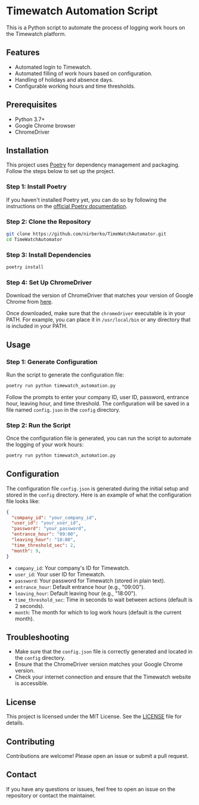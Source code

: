 # Timewatch Automation Script

This is a Python script to automate the process of logging work hours on the Timewatch platform.

## Features

- Automated login to Timewatch.
- Automated filling of work hours based on configuration.
- Handling of holidays and absence days.
- Configurable working hours and time thresholds.

## Prerequisites

- Python 3.7+
- Google Chrome browser
- ChromeDriver

## Installation

This project uses [Poetry](https://python-poetry.org/) for dependency management and packaging. Follow the steps below to set up the project.

### Step 1: Install Poetry

If you haven't installed Poetry yet, you can do so by following the instructions on the [official Poetry documentation](https://python-poetry.org/docs/#installation).

### Step 2: Clone the Repository

```bash
git clone https://github.com/nirberko/TimeWatchAutomator.git
cd TimeWatchAutomator
```

### Step 3: Install Dependencies

```bash
poetry install
```

### Step 4: Set Up ChromeDriver

Download the version of ChromeDriver that matches your version of Google Chrome from [here](https://sites.google.com/a/chromium.org/chromedriver/downloads).

Once downloaded, make sure that the `chromedriver` executable is in your PATH. For example, you can place it in `/usr/local/bin` or any directory that is included in your PATH.

## Usage

### Step 1: Generate Configuration

Run the script to generate the configuration file:

```bash
poetry run python timewatch_automation.py
```

Follow the prompts to enter your company ID, user ID, password, entrance hour, leaving hour, and time threshold. The configuration will be saved in a file named `config.json` in the `config` directory.

### Step 2: Run the Script

Once the configuration file is generated, you can run the script to automate the logging of your work hours:

```bash
poetry run python timewatch_automation.py
```

## Configuration

The configuration file `config.json` is generated during the initial setup and stored in the `config` directory. Here is an example of what the configuration file looks like:

```json
{
  "company_id": "your_company_id",
  "user_id": "your_user_id",
  "password": "your_password",
  "entrance_hour": "09:00",
  "leaving_hour": "18:00",
  "time_threshold_sec": 2,
  "month": 9,
}
```

- `company_id`: Your company's ID for Timewatch.
- `user_id`: Your user ID for Timewatch.
- `password`: Your password for Timewatch (stored in plain text).
- `entrance_hour`: Default entrance hour (e.g., "09:00").
- `leaving_hour`: Default leaving hour (e.g., "18:00").
- `time_threshold_sec`: Time in seconds to wait between actions (default is 2 seconds).
- `month`: The month for which to log work hours (default is the current month).

## Troubleshooting

- Make sure that the `config.json` file is correctly generated and located in the `config` directory.
- Ensure that the ChromeDriver version matches your Google Chrome version.
- Check your internet connection and ensure that the Timewatch website is accessible.

## License

This project is licensed under the MIT License. See the [LICENSE](LICENSE) file for details.

## Contributing

Contributions are welcome! Please open an issue or submit a pull request.

## Contact

If you have any questions or issues, feel free to open an issue on the repository or contact the maintainer.
